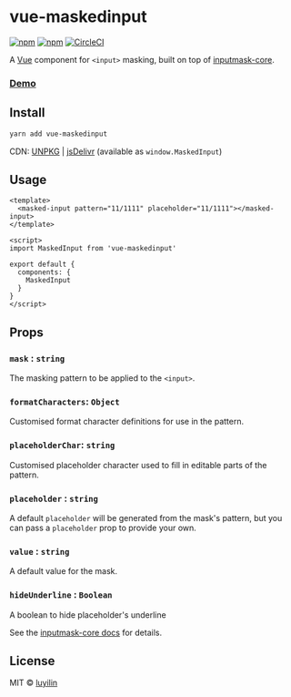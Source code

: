 # vue-maskedinput

[![npm](https://img.shields.io/npm/v/vue-maskedinput.svg)](https://www.npmjs.com/package/vue-maskedinput)
[![npm](https://img.shields.io/npm/dm/vue-maskedinput.svg)](https://www.npmjs.com/package/vue-maskedinput)
[![CircleCI](https://img.shields.io/circleci/project/github/luyilin/vue-maskedinput.svg)](https://circleci.com/gh/luyilin/vue-maskedinput/tree/master)

A [Vue](https://vuefe.cn/) component for `<input>` masking, built on top of [inputmask-core](https://github.com/insin/inputmask-core).

### [Demo](https://luyilin.github.io/vue-maskedinput/example/dist/index)

## Install

```bash
yarn add vue-maskedinput
```

CDN: [UNPKG](https://unpkg.com/vue-maskedinput/) | [jsDelivr](https://cdn.jsdelivr.net/npm/vue-maskedinput/) (available as `window.MaskedInput`)

## Usage

```vue
<template>
  <masked-input pattern="11/1111" placeholder="11/1111"></masked-input>
</template>

<script>
import MaskedInput from 'vue-maskedinput'

export default {
  components: {
    MaskedInput
  }
}
</script>
```

## Props

### `mask` : `string`
The masking pattern to be applied to the `<input>`.

### `formatCharacters`: `Object`
Customised format character definitions for use in the pattern.

### `placeholderChar`: `string`
Customised placeholder character used to fill in editable parts of the pattern.

### `placeholder` : `string`
A default `placeholder` will be generated from the mask's pattern, but you can pass a `placeholder` prop to provide your own.

### `value` : `string`
A default value for the mask.

### `hideUnderline` : `Boolean`
A boolean to hide placeholder's underline

See the [inputmask-core docs](https://github.com/insin/inputmask-core#placeholderchar--string) for details.

## License

MIT &copy; [luyilin](https://github.com/luyilin)
